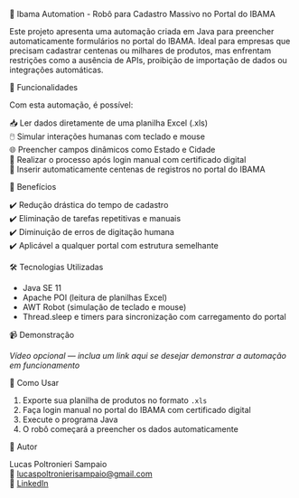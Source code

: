 🤖 Ibama Automation - Robô para Cadastro Massivo no Portal do IBAMA

Este projeto apresenta uma automação criada em Java para preencher automaticamente formulários no portal do IBAMA. Ideal para empresas que precisam cadastrar centenas ou milhares de produtos, mas enfrentam restrições como a ausência de APIs, proibição de importação de dados ou integrações automáticas.

🎯 Funcionalidades

Com esta automação, é possível:

📥 Ler dados diretamente de uma planilha Excel (.xls)  
🖱️ Simular interações humanas com teclado e mouse  
🌐 Preencher campos dinâmicos como Estado e Cidade  
🔐 Realizar o processo após login manual com certificado digital  
📄 Inserir automaticamente centenas de registros no portal do IBAMA

🚀 Benefícios

✔️ Redução drástica do tempo de cadastro  
✔️ Eliminação de tarefas repetitivas e manuais  
✔️ Diminuição de erros de digitação humana  
✔️ Aplicável a qualquer portal com estrutura semelhante

🛠️ Tecnologias Utilizadas

- Java SE 11  
- Apache POI (leitura de planilhas Excel)  
- AWT Robot (simulação de teclado e mouse)  
- Thread.sleep e timers para sincronização com carregamento do portal  

📹 Demonstração

*Vídeo opcional — inclua um link aqui se desejar demonstrar a automação em funcionamento*

📂 Como Usar

1. Exporte sua planilha de produtos no formato `.xls`
2. Faça login manual no portal do IBAMA com certificado digital
3. Execute o programa Java
4. O robô começará a preencher os dados automaticamente

👤 Autor

Lucas Poltronieri Sampaio  
📧 lucaspoltronierisampaio@gmail.com  
🔗 [LinkedIn](https://www.linkedin.com/in/lucaspoltronierisampaio)
